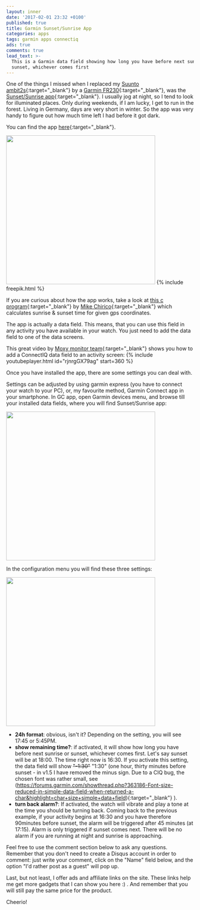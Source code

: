 ```yaml
---
layout: inner
date: '2017-02-01 23:32 +0100'
published: true
title: Garmin Sunset/Sunrise App
categories: apps
tags: garmin apps connectiq
ads: true
comments: true
lead_text: >-
  This is a Garmin data field showing how long you have before next sunrise or
  sunset, whichever comes first
---
```


One of the things I missed when I replaced my [Suunto ambit2s](http://a-fwd.com/es=danpinblo01-21&it=danpinblo03-21&fr=blodedanpin0d-21&de=danpinblo0d-21&uk=danpinblo-21&com=danpinblo-21&e=RR3Mjl7n30G6nQDUx3AT7&asin-com=B00C3REKUE){:target="_blank"} by a [Garmin FR230](http://a-fwd.com/es=danpinblo01-21&it=danpinblo03-21&fr=blodedanpin0d-21&de=danpinblo0d-21&uk=danpinblo-21&com=danpinblo-21&e=RR3Mjl7n30G6nQDUx3AT7&asin-com=B016PAPI3W){:target="_blank"}, was the [Sunset/Sunrise app](http://www.movescount.com/apps/app10000003-SunriseSunset){:target="_blank"}. 
I usually jog at night, so I tend to look for illuminated places. Only during weekends, if I am lucky, I get to run in the forest. 
Living in Germany, days are very short in winter. So the app was very handy to figure out how much time left I had before it got dark. 

You can find the app [here](https://apps.garmin.com/es-ES/apps/d4253bb4-1aaf-4538-be8f-5e2e864708ea#0){:target="_blank"}. 

<img src="{{site.baseurl}}/images/sunset (2).png" width="400">
{% include freepik.html %}


If you are curious about how the app works, take a look at [this c program](http://souptonuts.sourceforge.net/code/sunrise.c.html){:target="_blank"}  by [Mike Chirico](http://souptonuts.sourceforge.net/){:target="_blank"} which calculates sunrise & sunset time for given gps coordinates. 

The app is actually a data field. This means, that you can use this field in any activity you have available in your watch. You just need to add the data field to one of the data screens.

This great video by [Moxy monitor team](http://www.moxymonitor.com/){:target="_blank"} shows you how to add a ConnectIQ data field to an activity screen:
{% include youtubeplayer.html id="rjnrgGX79ag" start=360 %}

Once you have installed the app, there are some settings you can deal with. 

Settings can be adjusted by using garmin express (you have to connect your watch to your PC), or, my favourite method, Garmin Connect app in your smartphone. 
In GC app, open Garmin devices menu, and browse till your installed data fields, where you will find Sunset/Sunrise app:

<img src="{{{site.baseurl}}/images/Screenshot_2017-01-31-05-36-10.png" width="400">

In the configuration menu you will find these three settings:

<img src="{{{site.baseurl}}/images/Screenshot_2017-01-31-05-36-22.png" width="400">


+ **24h format**: obvious, isn't it? Depending on the setting, you will see 17:45 or 5:45PM. 
+ **show remaining time?**: if activated, it will show how long you have before next sunrise or sunset, whichever comes first.  Let's say sunset will be at 18:00. The time right now is 16:30. If you activate this setting, the data field will show ~~"-1:30"~~ "1:30" (one hour, thirty minutes before sunset - in v1.5 I have removed the minus sign. Due to a CIQ bug, the chosen font was rather small, see (https://forums.garmin.com/showthread.php?363186-Font-size-reduced-in-simple-data-field-when-returned-a-char&highlight=char+size+simple+data+field){:target="_blank"} ). 
+ **turn back alarm?**: If activated, the watch will vibrate and play a tone at the time you should be turning back. Coming back to the previous example, if your activity begins at 16:30 and you have therefore 90minutes before sunset, the alarm will be triggered after 45 minutes (at 17:15). Alarm is only triggered if sunset comes next. There will be no alarm if you are running at night and sunrise is approaching. 


Feel free to use the comment section below to ask any questions. 
Remember that you don't need to create a Disqus account in order to comment: just write your comment, click on the "Name" field below, and the option "I'd rather post as a guest" will pop up.

Last, but not least, I offer ads and affiliate links on the site. These links help me get more gadgets that I can show you here :) . And remember that you will still pay the same price for the product. 

Cheerio!
